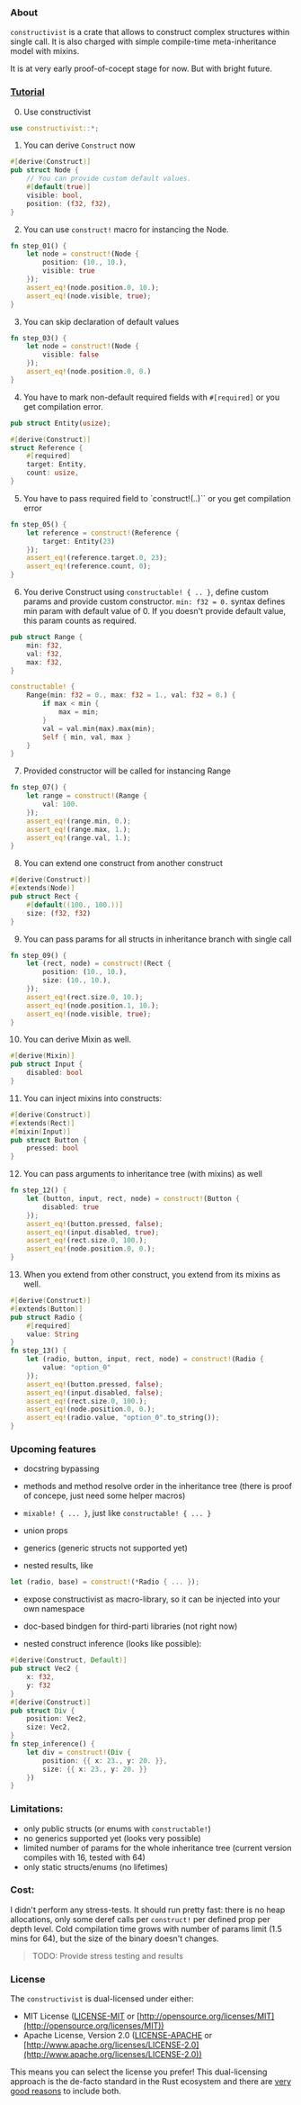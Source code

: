 ### About
`constructivist` is a crate that allows to construct complex structures within single call. It is also charged with simple compile-time meta-inheritance model with mixins.

It is at very early proof-of-cocept stage for now. But with bright future.

### [Tutorial](./examples/tutorial.rs)
0. Use constructivist
```rust
use constructivist::*;
```

1. You can derive `Construct` now
```rust
#[derive(Construct)]
pub struct Node {
    // You can provide custom default values.
    #[default(true)]
    visible: bool,
    position: (f32, f32),
}
```

2. You can use `construct!` macro for instancing the Node.
```rust
fn step_01() {
    let node = construct!(Node {
        position: (10., 10.),
        visible: true
    });
    assert_eq!(node.position.0, 10.);
    assert_eq!(node.visible, true);
}
```

3. You can skip declaration of default values
```rust
fn step_03() {
    let node = construct!(Node {
        visible: false
    });
    assert_eq!(node.position.0, 0.)
}
```

4. You have to mark non-default required fields with `#[required]` or you get compilation error.
```rust
pub struct Entity(usize);

#[derive(Construct)]
struct Reference {
    #[required]
    target: Entity,
    count: usize,
}
```

5. You have to pass required field to `construct!(..)`` or you get compilation error
```rust
fn step_05() {
    let reference = construct!(Reference {
        target: Entity(23)
    });
    assert_eq!(reference.target.0, 23);
    assert_eq!(reference.count, 0);
}
```

6. You derive Construct using `constructable! { .. }`, define custom params and provide custom constructor. `min: f32 = 0.` syntax defines min param with default value of 0. If you doesn't provide default value, this param counts as required.
```rust
pub struct Range {
    min: f32,
    val: f32,
    max: f32,
}

constructable! { 
    Range(min: f32 = 0., max: f32 = 1., val: f32 = 0.) {
        if max < min {
            max = min;
        }
        val = val.min(max).max(min);
        Self { min, val, max }
    }
}
```

7. Provided constructor will be called for instancing Range
```rust
fn step_07() {
    let range = construct!(Range {
        val: 100.
    });
    assert_eq!(range.min, 0.);
    assert_eq!(range.max, 1.);
    assert_eq!(range.val, 1.);
}
```

8. You can extend one construct from another construct
```rust
#[derive(Construct)]
#[extends(Node)]
pub struct Rect {
    #[default((100., 100.))]
    size: (f32, f32)
}
```

9. You can pass params for all structs in inheritance branch with single call
```rust
fn step_09() {
    let (rect, node) = construct!(Rect {
        position: (10., 10.),
        size: (10., 10.),
    });
    assert_eq!(rect.size.0, 10.);
    assert_eq!(node.position.1, 10.);
    assert_eq!(node.visible, true);
}
```

10. You can derive Mixin as well.
```rust
#[derive(Mixin)]
pub struct Input {
    disabled: bool
}
```

11. You can inject mixins into constructs:
```rust
#[derive(Construct)]
#[extends(Rect)]
#[mixin(Input)]
pub struct Button {
    pressed: bool
}
```

12. You can pass arguments to inheritance tree (with mixins) as well
```rust
fn step_12() {
    let (button, input, rect, node) = construct!(Button {
        disabled: true
    });
    assert_eq!(button.pressed, false);
    assert_eq!(input.disabled, true);
    assert_eq!(rect.size.0, 100.);
    assert_eq!(node.position.0, 0.);
}
```

13. When you extend from other construct, you extend from its mixins as well.
```rust
#[derive(Construct)]
#[extends(Button)]
pub struct Radio {
    #[required]
    value: String
}
fn step_13() {
    let (radio, button, input, rect, node) = construct!(Radio {
        value: "option_0"
    });
    assert_eq!(button.pressed, false);
    assert_eq!(input.disabled, false);
    assert_eq!(rect.size.0, 100.);
    assert_eq!(node.position.0, 0.);
    assert_eq!(radio.value, "option_0".to_string());
}
```

### Upcoming features

- docstring bypassing

- methods and method resolve order in the inheritance tree (there is proof of concepe, just need some helper macros)
- `mixable! { ... }`, just like `constructable! { ... }`

- union props

- generics (generic structs not supported yet)

- nested results, like 
```rust
let (radio, base) = construct!(*Radio { ... });
```

- expose constructivist as macro-library, so it can be injected into your own namespace

- doc-based bindgen for third-parti libraries (not right now)

- nested construct inference (looks like possible):
```rust
#[derive(Construct, Default)]
pub struct Vec2 {
    x: f32,
    y: f32
}
#[derive(Construct)]
pub struct Div {
    position: Vec2,
    size: Vec2,
}
fn step_inference() {
    let div = construct!(Div {
        position: {{ x: 23., y: 20. }},
        size: {{ x: 23., y: 20. }}
    })
}
```

### Limitations:
- only public structs (or enums with `constructable!`)
- no generics supported yet (looks very possible)
- limited number of params for the whole inheritance tree (current version compiles with 16, tested with 64)
- only static structs/enums (no lifetimes)

### Cost:
I didn't perform any stress-tests. It should run pretty fast: there is no heap allocations, only some deref calls per `construct!` per defined prop per depth level. Cold compilation time grows with number of params limit (1.5 mins for 64), but the size of the binary doesn't changes.

> TODO: Provide stress testing and results

### License

The `constructivist` is dual-licensed under either:

- MIT License ([LICENSE-MIT](LICENSE-MIT) or [http://opensource.org/licenses/MIT](http://opensource.org/licenses/MIT))
- Apache License, Version 2.0 ([LICENSE-APACHE](LICENSE-APACHE) or [http://www.apache.org/licenses/LICENSE-2.0](http://www.apache.org/licenses/LICENSE-2.0))

This means you can select the license you prefer!
This dual-licensing approach is the de-facto standard in the Rust ecosystem and there are [very good reasons](https://github.com/bevyengine/bevy/issues/2373) to include both.